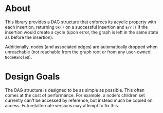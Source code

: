 About
======
This library provides a DAG structure that enforces its acyclic property with each insertion, returning `Ok()` on a successful insertion and `Err()` if the insertion would create a cycle (upon error, the graph is left in the same state as before the insertion).

Additionally, nodes (and associated edges) are automatically dropped when unreachable (not reachable from the graph root or from any user-owned `NodeHandle`s).

Design Goals
======
The DAG structure is designed to be as simple as possible. This often comes at the cost of performance. For example, a node's children set currently can't be accessed by reference, but instead much be copied on access. Future/alternate versions may attempt to fix this.
